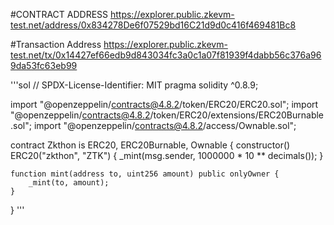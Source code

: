 #CONTRACT ADDRESS
https://explorer.public.zkevm-test.net/address/0x834278De6f07529bd16C21d9d0c416f469481Bc8

#Transaction Address
https://explorer.public.zkevm-test.net/tx/0x14427ef66edb9d843034fc3a0c1a07f81939f4dabb56c376a969da53fc63eb99

'''sol
// SPDX-License-Identifier: MIT
pragma solidity ^0.8.9;

import "@openzeppelin/contracts@4.8.2/token/ERC20/ERC20.sol";
import "@openzeppelin/contracts@4.8.2/token/ERC20/extensions/ERC20Burnable.sol";
import "@openzeppelin/contracts@4.8.2/access/Ownable.sol";

contract Zkthon is ERC20, ERC20Burnable, Ownable {
    constructor() ERC20("zkthon", "ZTK") {
        _mint(msg.sender, 1000000 * 10 ** decimals());
    }

    function mint(address to, uint256 amount) public onlyOwner {
        _mint(to, amount);
    }
}
'''

